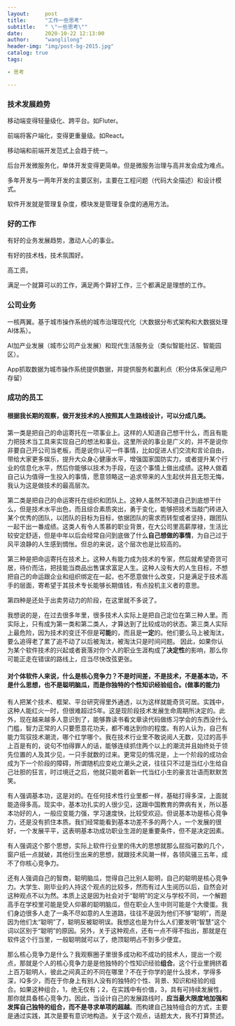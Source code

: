 ```yaml
---
layout:     post
title:      "工作一些思考"
subtitle:   " \"一些思考\""
date:       2020-10-22 12:13:00
author:     "wanglilong"
header-img: "img/post-bg-2015.jpg"
catalog: true
tags:

- 思考

---
```




### 技术发展趋势

移动端变得轻量级化、跨平台。如Fluter。

前端将客户端化，变得更重量级。如React。

移动端和前端开发范式上会趋于统一。

后台开发微服务化，单体开发变得更简单。但是微服务治理与高并发会成为难点。

多年开发与一两年开发的主要区别，主要在工程问题（代码大全描述）和设计模式。

软件开发就是管理复杂度，模块发是管理复杂度的通用方法。



### 好的工作

有好的业务发展趋势，激动人心的事业。

有好的技术栈，技术氛围好。

高工资。

满足一个就算可以的工作，满足两个算好工作，三个都满足是理想的工作。



### 公司业务

一核两翼。基于城市操作系统的城市治理现代化（大数据分布式架构和大数据处理AI体系）。

AI加产业发展（城市公司产业发展）和现代生活服务业（类似智能社区、智能园区）。

App抓取数据为城市操作系统提供数据，并提供服务和赢利点（积分体系保证用户存留）



### 成功的员工

#### 根据我长期的观察，做开发技术的人按照其人生路线设计，可以分成几类。

第一类是把自己的命运寄托在一项事业上。这样的人知道自己想干什么，而且有能力把技术当工具来实现自己的想法和事业。这里所说的事业是广义的，并不是说你非要自己开公司当老板，而是说你认可一件事情，比如促进人们交流和言论自由，带给大家更多娱乐，提升大众身心健康水平，增强国家国防实力，或者提升某个行业的信息化水平，然后你能够以技术为手段，在这个事情上做出成绩。这种人做着自己认为值得一生投入的事情，愿意领略这一追求带来的人生起伏并且无怨无悔，我认为这是做技术的最高层次。

第二类是把自己的命运寄托在组织和团队上。这种人虽然不知道自己到底想干什么，但是技术水平出色，而且综合素质突出，勇于变化，能够把技术当敲门砖进入某个优秀的团队，以团队的目标为目标，依据团队的需求而转型或者坚持，跟团队一起干出一番成绩。这类人有令人羡慕的职业背景，在大公司里高薪厚禄，生活比较安定舒适，但是中年以后会经常自问到底做了什么**自己想做的事情**，为自己过于风平浪静的人生感到惆怅。但总的来说，这个层次也是比较高的。

第三种是把命运寄托在技术上。这种人有能力成为技术的专家，然后就希望奇货可居，待价而沽，把技能当商品出售谋求富足人生。这种人没有大的人生目标，不想把自己的命运跟企业和组织绑定在一起，也不愿意做什么改变，只是满足于技术高手的层面，寄希望于其技术专长能够长期值钱，有点投机主义者的意思。

第四种是还处于出卖劳动力的阶段，在这里就不多说了。

我想说的是，在过去很多年里，很多技术人实际上是把自己定位在第三种人里。而实际上，只有成为第一类和第二类人，才算达到了比较成功的状态。第三类人实际上最危险，因为技术的变迁不但是**可能**的，而且是**一定**的。他们要么马上被淘汰，要么追得老了累了追不动了以后被淘汰，被淘汰只是时间问题。 因此，如果你认为某个软件技术的兴起或者衰落对你个人的职业生涯构成了**决定性**的影响，那么你可能正走在错误的路线上，应当尽快改弦更张。

#### 对个体软件人来说，什么是核心竞争力？不是时间差，不是技术，不是基本功，不是什么思想，也不是聪明脑瓜，而是你独特的个性知识经验组合。(做事的能力)

有人把某个技术、框架、平台研究得里外通透，以为这样就能奇货可居。实践中，这种人能红火一时，但很难超过5年。这是现阶段技术发展生命周期所决定的。此外，现在越来越多人意识到了，能够靠读书看文章读代码做练习学会的东西没什么门槛，智力正常的人只要愿意花功夫，都不难达到你的程度。有的人认为，自己有能力驾驭技术潮流，哪个红学哪个。我在技术行业里不敢说阅人无数，见过的高手上百是有的，说句不怕得罪人的话，能够连续抓住两个以上的潮流并且始终处于领先位置的人及其少见，一只手就数的过来。更常见的情况是，上一个阶段的成功会成为下一个阶段的障碍，所谓随机应变屹立潮头之说，往往只不过是当红小生给自己壮胆的狂言，时过境迁之后，他就只能听着新一代当红小生的豪言壮语而默默苦笑。

有人强调基本功，这是对的。在任何技术性行业里都一样，基础打得多深，上面就能造得多高。现实中，基本功扎实的人很少见，这跟中国教育的弊病有关，所以基本功好的人，一般应变能力强，学习速度快，比较受欢迎。但说基本功是核心竞争力，还是没有抓住本质。我们经常能看到基本功差不多的两个人，一个发展的很好，一个发展平平，这表明基本功成功职业生涯的是重要条件，但不是决定因素。

有人强调这个那个思想，实际上软件行业里的伟大的思想就那么屈指可数的几个，窗户纸一点就破，其他衍生出来的思想，就跟技术风潮一样，各领风骚三五年，成不了你核心竞争力。

还有人强调自己的智商，聪明脑瓜，觉得自己比别人聪明，自己的聪明是核心竞争力。大学生、刚毕业的人持这个观点的比较多，然而有过人生阅历以后，自然会对这种观点不以为然。本质上这是因为社会对于“聪明”的定义与学校不同，一个解题高手在学校里可能是受人仰慕的聪明脑瓜，但在职业人生中则可能是个大傻蛋。我们身边很多人走了一条不尽如意的人生道路，往往不是因为他们不够“聪明”，而是因为他们太“聪明”了，聪明反被聪明误。我想这也是为什么人们要发明“智慧”这个词以区别于“聪明”的原因。另外，关于这种观点，还有一点不得不指出，那就是在软件这个行当里，一般聪明就可以了，绝顶聪明占不到多少便宜。

那么核心竞争力是什么？我观察圈子里很多成功和不成功的技术人，提出一个观点，那就是个人的核心竞争力是是他独特的个性知识经验**组合**。这个行业里拥挤着上百万聪明人，彼此之间真正的不同在哪里？不在于你学的是什么技术，学得多深，IQ多少，而在于你身上有别人没有的独特的个性、背景、知识和经验的组合。如果这种组合，1，绝无仅有；2，在实践中有价值，3，具有可持续发展性，那你就具备核心竞争力。因此，当设计自己的发展路线时，**应当最大限度地加强和发挥自己独特的组合，而不是寻求单项的超越**。而构建自己独特组合的方式，主要是通过实践，其次是要有意识地构造。关于这个观点，话题太大，我不打算赘述。